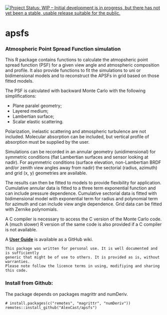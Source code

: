[![Project Status: WIP – Initial development is in progress, but there has not yet been a stable, usable release suitable for the public.](http://www.repostatus.org/badges/latest/wip.svg)](http://www.repostatus.org/#wip) 
# apsfs

### Atmospheric Point Spread Function simulation

This R package contains functions to calculate the atmopsheric point spread function (PSF) for a given view angle and atmospheric composition and profile. It also provide functions to fit the simulations to uni or bidimensional models and to reconstruct the APSFs in grid based on those fitted models.

The PSF is calculated with backward Monte Carlo with the following simplifications:
* Plane paralel geometry;
* Layered medium;
* Lambertian surface;
* Scalar elastic scattering.

Polarization, inelastic scattering and atmospheric turbulence are not included. Molecular absorption can be included, but vertical profile of absorption must be supplied by the user.

Simulations can be recorded in an annular geometry (unidimensional) for symmetric conditions (flat Lambertian surfaces and sensor looking at nadir). For asymmetric conditions (surface elevation, non-Lambertian BRDF and/or zenith view angles away from nadir) the sectorial (radius, azimuth) and grid (x, y) geometries are available.

The results can then be fitted to models to provide flexibility for application. Cumulative annular data is fitted to a three term exponential function and can include pressure dependence. Cumulative sectorial data is fitted with bidimensional model with exponential term for radius and polynomial term for azimuth and can include view angle dependence. Grid data can be fitted with Zernike polynomials.

A C compiler is necessary to access the C version of the Monte Carlo code. A (much slower) R version of the same code is also provided if a C compiler is not available.

A [**User Guide**](https://github.com/AlexCast/apsfs/wiki) is available as a GitHub wiki.

```
This package was written for personal use. It is well documented and is sufficiently 
generic that might be of use to others. It is provided as is, without warranties. 
Please note follow the licence terms in using, modifiying and sharing this code.
```

### Install from Github:

The package depends on packages magrittr and numDeriv.

```
# install.packages(c("remotes", "magrittr", "numDeriv"))
remotes::install_github("AlexCast/apsfs")
```

